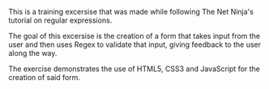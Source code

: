 This is a training excersise that was made while following The Net Ninja's tutorial on regular expressions.

The goal of this excersise is the creation of a form that takes input from the user and then uses Regex to validate that input, giving feedback to the user along the way.

The exercise demonstrates the use of HTML5, CSS3 and JavaScript for the creation of said form. 